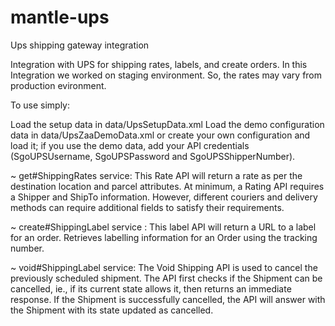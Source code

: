 # mantle-ups
Ups shipping gateway integration

Integration with UPS for shipping rates, labels, and create orders. In this Integration we worked on staging environment. So, the rates may vary from production evironment.

To use simply:

Load the setup data in data/UpsSetupData.xml
Load the demo configuration data in data/UpsZaaDemoData.xml or create your own configuration and load it; if you use the demo data, add your API credentials (SgoUPSUsername, SgoUPSPassword and SgoUPSShipperNumber).

~ get#ShippingRates service: 
This Rate API will return a rate as per the destination location and parcel attributes. At minimum, a Rating API requires a Shipper and ShipTo information. However, different couriers and delivery methods can require additional fields to satisfy their requirements.

~ create#ShippingLabel service : 
This label API will return a URL to a label for an order. Retrieves labelling information for an Order using the tracking number.

~ void#ShippingLabel service: 
The Void Shipping API is used to cancel the previously scheduled shipment. The API first checks if the Shipment can be cancelled, ie., if its current state allows it, then returns an immediate response. If the Shipment is successfully cancelled, the API will answer with the Shipment with its state updated as cancelled.
